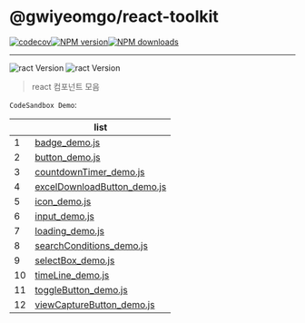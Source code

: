 # @gwiyeomgo/react-toolkit
[![codecov][codecov-image]][codecov-url][![NPM version][npm-image]][npm-url][![NPM downloads][download-image]][download-url]
___
![ract Version](https://img.shields.io/badge/Node.js-18.16.0-blue?logo=Node.js&logoColor=339933)
![ract Version](https://img.shields.io/badge/React-18.2.0-blue?logo=react&logoColor=61DAFB)

[npm-image]: http://img.shields.io/npm/v/@gwiyeomgo/react-toolkit?style=flat-square
[npm-url]: http://npmjs.org/package/@gwiyeomgo/react-toolkit
[codecov-image]: https://img.shields.io/codecov/c/github/gwiyeomgo/react-toolkit/main.svg?style=flat-square
[codecov-url]: https://codecov.io/gh/gwiyeomgo/react-toolkit/branch/main
[download-image]: https://img.shields.io/npm/dm/@gwiyeomgo/react-toolkit?style=flat-square
[download-url]: https://www.npmjs.com/package/@gwiyeomgo/react-toolkit

> react 컴포넌트 모음

`CodeSandbox Demo`:

||list|
|---|---|
|1| [badge_demo.js](https://codesandbox.io/s/n2s5kz) |
|2| [button_demo.js](https://codesandbox.io/s/fy4gmq) |
|3| [countdownTimer_demo.js](https://codesandbox.io/s/9g4xnd) |
|4| [excelDownloadButton_demo.js](https://codesandbox.io/s/xrnx3g) |
|5| [icon_demo.js](https://codesandbox.io/s/5pqq78) |
|6| [input_demo.js](https://codesandbox.io/s/jtvs74) |
|7| [loading_demo.js](https://codesandbox.io/s/66n2pz) |
|8| [searchConditions_demo.js](https://codesandbox.io/s/c97mlr) |
|9| [selectBox_demo.js](https://codesandbox.io/s/8c66gv) |
|10| [timeLine_demo.js](https://codesandbox.io/s/2rkly3) |
|11| [toggleButton_demo.js](https://codesandbox.io/s/whdtqr) |
|12| [viewCaptureButton_demo.js](https://codesandbox.io/s/q529yd) |